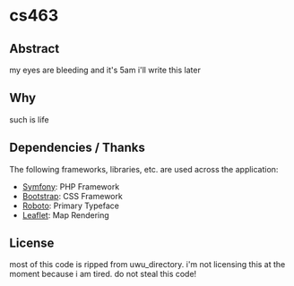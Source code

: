 # cs463

## Abstract

my eyes are bleeding and it's 5am i'll write this later

## Why

such is life

## Dependencies / Thanks

The following frameworks, libraries, etc. are used across the application:

 - [Symfony](https://symfony.com): PHP Framework
 - [Bootstrap](https://getbootstrap.com): CSS Framework
 - [Roboto](https://github.com/googlefonts/roboto-2): Primary Typeface
 - [Leaflet](https://leafletjs.com): Map Rendering

## License

most of this code is ripped from uwu_directory. i'm not licensing
this at the moment because i am tired. do not steal this code!
